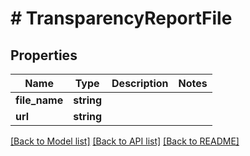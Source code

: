 # # TransparencyReportFile

## Properties

Name | Type | Description | Notes
------------ | ------------- | ------------- | -------------
**file_name** | **string** |  |
**url** | **string** |  |

[[Back to Model list]](../../README.md#models) [[Back to API list]](../../README.md#endpoints) [[Back to README]](../../README.md)
